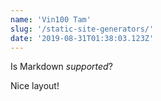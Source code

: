 ```yaml
---
name: 'Vin100 Tam'
slug: '/static-site-generators/'
date: '2019-08-31T01:38:03.123Z'
---
```


Is Markdown _supported_?

Nice layout!
